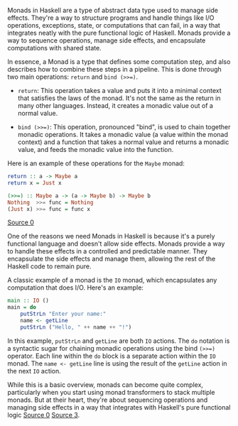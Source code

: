 Monads in Haskell are a type of abstract data type used to manage side effects. They're a way to structure programs and handle things like I/O operations, exceptions, state, or computations that can fail, in a way that integrates neatly with the pure functional logic of Haskell. Monads provide a way to sequence operations, manage side effects, and encapsulate computations with shared state.

In essence, a Monad is a type that defines some computation step, and also describes how to combine these steps in a pipeline. This is done through two main operations: `return` and `bind (>>=)`.

- `return`: This operation takes a value and puts it into a minimal context that satisfies the laws of the monad. It's not the same as the return in many other languages. Instead, it creates a monadic value out of a normal value.

- `bind (>>=)`: This operation, pronounced "bind", is used to chain together monadic operations. It takes a monadic value (a value within the monad context) and a function that takes a normal value and returns a monadic value, and feeds the monadic value into the function.

Here is an example of these operations for the `Maybe` monad:

```haskell
return :: a -> Maybe a
return x = Just x

(>>=) :: Maybe a -> (a -> Maybe b) -> Maybe b
Nothing  >>= func = Nothing
(Just x) >>= func = func x
```
[Source 0](https://wiki.haskell.org/All_About_Monads)

One of the reasons we need Monads in Haskell is because it's a purely functional language and doesn't allow side effects. Monads provide a way to handle these effects in a controlled and predictable manner. They encapsulate the side effects and manage them, allowing the rest of the Haskell code to remain pure.

A classic example of a monad is the `IO` monad, which encapsulates any computation that does I/O. Here's an example:

```haskell
main :: IO ()
main = do
    putStrLn "Enter your name:"
    name <- getLine
    putStrLn ("Hello, " ++ name ++ "!")
```
In this example, `putStrLn` and `getLine` are both `IO` actions. The `do` notation is a syntactic sugar for chaining monadic operations using the bind `(>>=)` operator. Each line within the `do` block is a separate action within the `IO` monad. The `name <- getLine` line is using the result of the `getLine` action in the next `IO` action.

While this is a basic overview, monads can become quite complex, particularly when you start using monad transformers to stack multiple monads. But at their heart, they're about sequencing operations and managing side effects in a way that integrates with Haskell's pure functional logic [Source 0](https://wiki.haskell.org/All_About_Monads) [Source 3](https://en.wikibooks.org/wiki/Haskell/Understanding_monads).
